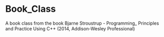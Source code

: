 # Book_Class
A  book class from the book Bjarne Stroustrup - Programming_ Principles and Practice Using C++ (2014, Addison-Wesley Professional)
